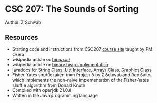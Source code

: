 # CSC 207: The Sounds of Sorting

Author: Z Schwab

## Resources

 *  Starting code and instructions from CSC207 [course site](https://osera.cs.grinnell.edu/ttap/data-structures-labs/the-sounds-of-sorting.html) taught by PM Osera
 *  wikipedia article on [heapsort](https://en.wikipedia.org/wiki/Heapsort) 
 *  wikipedia article on [binary heap implementation](https://en.wikipedia.org/wiki/Binary_heap#Heap_implementation)
 *  javadocs for [String Class](https://docs.oracle.com/javase/8/docs/api/java/lang/String.html), [List Interface](https://docs.oracle.com/javase/8/docs/api/?java/util/List.html), [Arrays Class](https://docs.oracle.com/en/java/javase/11/docs/api/java.base/java/util/Arrays.html), [Graphics Class](https://docs.oracle.com/javase/8/docs/api/java/awt/Graphics.html)
 *  Fisher-Yates shuffle taken from Project 3 by Z Schwab and Reo Saito, which implements the non-naive implementation of the Fisher-Yates shuffle algorithm from Donald Knuth
 *  Compiled with openjdk 21.0.8
 *  Written in the Java programming language